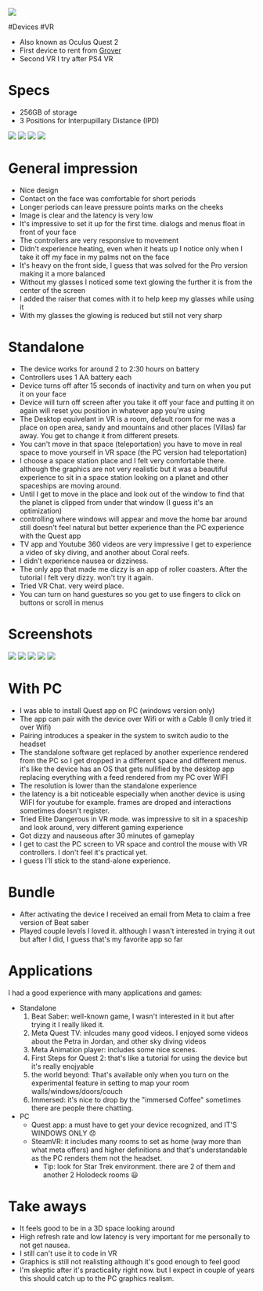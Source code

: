 ![](/public/47c5e0e1c40e096296b6fdf5098a9e10f8ef43623f163a698918d42da9c2b366.jpg)

#Devices #VR 

- Also known as Oculus Quest 2
- First device to rent from [Grover](https://www.grover.com/)
- Second VR I try after PS4 VR

# Specs

- 256GB of storage
- 3 Positions for Interpupillary Distance (IPD)

![](/public/6de7720b7dbf948e0dd77f0d33f781224e0590f8c2128daa0d871d7e3ddd5020.jpg)
![](/public/eee6a3b3c1aec01a09c25bdd89dbea21f5b747e3c4a5d815380de6e731dcaaae.jpg)
![](/public/e257183a0d2f39779bb8180f46c5f408a22a283662bc14502cbf3e77761ffdc2.jpg)
![](/public/720a412976cce4e8a7b977a6d00421804783e4d620b31e3cbfd625ec72538ea3.jpg)

# General impression

- Nice design
- Contact on the face was comfortable for short periods
- Longer periods can leave pressure points marks on the cheeks
- Image is clear and the latency is very low
- It's impressive to set it up for the first time. dialogs and menus float in front of your face
- The controllers are very responsive to movement
- Didn't experience heating, even when it heats up I notice only when I take it off my face in my palms not on the face
- It's heavy on the front side, I guess that was solved for the Pro version making it a more balanced
- Without my glasses I noticed some text glowing the further it is from the center of the screen
- I added the raiser that comes with it to help keep my glasses while using it
- With my glasses the glowing is reduced but still not very sharp

# Standalone 

- The device works for around 2 to 2:30 hours on battery
- Controllers uses 1 AA battery each
- Device turns off after 15 seconds of inactivity and turn on when you put it on your face
- Device will turn off screen after you take it off your face and putting it on again will reset you position in whatever app you're using
- The Desktop equivelant in VR is a room, default room for me was a place on open area, sandy and mountains and other places (Villas) far away. You get to change it from different presets.
- You can't move in that space (teleportation) you have to move in real space to move yourself in VR space (the PC version had teleportation)
- I choose a space station place and I felt very comfortable there. although the graphics are not very realistic but it was a beautiful experience to sit in a space station looking on a planet and other spaceships are moving around.
- Until I get to move in the place and look out of the window to find that the planet is clipped from under that window (I guess it's an optimization)
- controlling where windows will appear and move the home bar around still doesn't feel natural but better experience than the PC experience with the Quest app
- TV app and Youtube 360 videos are very impressive I get to experience a video of sky diving, and another about Coral reefs.
- I didn't experience nausea or dizziness.
- The only app that made me dizzy is an app of roller coasters. After the tutorial I felt very dizzy. won't try it again.
- Tried VR Chat. very weird place.
- You can turn on hand guestures so you get to use fingers to click on buttons or scroll in menus

# Screenshots

![](/public/daa29ba9b10220d20eba5a3e80ea35dbc90e6ff07d51a321dffe30bebe38c24f.jpg)
![](/public/40498ec915e72b4206c6e73cf71fa9a7c11ca150b37ff6bb3039dbe38e234d19.jpg)
![](/public/e45c02e077f47e5949c93b717853406cdc6dbc9cbfb627ee25a11cf82722776e.jpg)
![](/public/d7adb78879594848a303b8449bafa6bf6e0104fa28c0281fdc970c7ab52471cd.jpg)
![](/public/50b46ffb81df2d435aa94bda36c4bd1b802835ea2f2d6a2dd08a0822514d34b1.jpg)

# With PC

- I was able to install Quest app on PC (windows version only)
- The app can pair with the device over Wifi or with a Cable (I only tried it over Wifi)
- Pairing introduces a speaker in the system to switch audio to the headset
- The standalone software get replaced by another experience rendered from the PC so I get dropped in a different space and different menus. it's like the device has an OS that gets nullified by the desktop app replacing everything with a feed rendered from my PC over WIFI
- The resolution is lower than the standalone experience
- the latency is a bit noticeable especially when another device is using WIFI for youtube for example. frames are droped and interactions sometimes doesn't register.
- Tried Elite Dangerous in VR mode. was impressive to sit in a spaceship and look around, very different gaming experience
- Got dizzy and nauseous after 30 minutes of gameplay
- I get to cast the PC screen to VR space and control the mouse with VR controllers. I don't feel it's practical yet.
- I guess I'll stick to the stand-alone experience.

# Bundle

- After activating the device I received an email from Meta to claim a free version of Beat saber
- Played couple levels I loved it. although I wasn't interested in trying it out but after I did, I guess that's my favorite app so far

# Applications

I had a good experience with many applications and games:

 * Standalone
   1. Beat Saber: well-known game, I wasn't interested in it but after trying it I really liked it.
   2. Meta Quest TV: inlcudes many good videos. I enjoyed some videos about the Petra in Jordan, and other sky diving videos
   3. Meta Animation player: includes some nice scenes.
   4. First Steps for Quest 2: that's like a tutorial for using the device but it's really enojyable
   5. the world beyond: That's available only when you turn on the experimental feature in setting to map your room walls/windows/doors/couch
   6. Immersed: it's nice to drop by the "immersed Coffee" sometimes there are people there chatting.
 * PC
   * Quest app: a must have to get your device recognized, and IT'S WINDOWS ONLY :disappointed:
   * SteamVR: it includes many rooms to set as home (way more than what meta offers) and higher definitions and that's understandable as the PC renders them not the headset.
     * Tip: look for Star Trek environment. there are 2 of them and another 2 Holodeck rooms :smiley:

# Take aways

- It feels good to be in a 3D space looking around
- High refresh rate and low latency is very important for me personally to not get nausea.
- I still can't use it to code in VR
- Graphics is still not realisting although it's good enough to feel good
- I'm skeptic after it's practicality right now. but I expect in couple of years this should catch up to the PC graphics realism.

